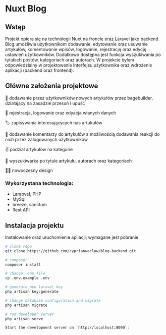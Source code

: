 
# Nuxt Blog


## Wstęp
Projekt opiera się na technologii Nuxt na froncie oraz Laravel jako backend. Blog umożliwia użytkownikom dodawanie, edytowanie oraz usuwanie artykułów, komentowanie wpisów, logowanie, rejestrację oraz edycję ustawień użytkowników. Dodatkowo dostępna jest funkcja wyszukiwania po tytułach postów, kategoriach oraz autorach. W projekcie byłem odpowiedzialny w projektowanie interfejsu użytkownika oraz wdrożenie aplikacji (backend oraz frontend).


## Główne założenia projektowe

 📄 dodawanie przez użytkowników nowych artykułów przez bagebuilder, działający na zasadzie przesuń i upuść

🧑  rejestracja, logowanie oraz edyacja włanych danych

🏷️  zapisywania interesującycych nas artukułów 
 
💬  dodawanie komentarzy do artykułów z możliwością dodawania reakcji do nich przez zalogowanych użytkowników 

✌️  podział artykułów na kategorie

🔎  wyszukiwarka po tytule artykułu, autorach oraz kategoriach

🧑‍🎨  nowoczesny design



### Wykorzystana technologia:
- Larabvel, PHP
- MySql
- breeze, sanctum
- Rest API


## Instalacja projektu

Instalowanie oraz uruchomienie apliacji; wymagane jest pobranie

```bash
# clone repo
git clone https://github.com/cyprianwaclaw/blog-backend.git

# composer
composer install

# change .env file
cp .env.example .env

# generate new laravel key
php artisan key:generate

# change database configuration and migrate 
php artisan migrate

# run developer server
php artisan serve

Start the development server on `http://localhost:8000`:

```
